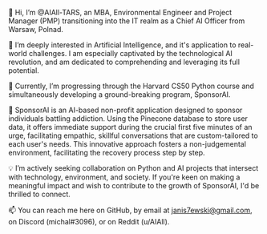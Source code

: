 👋 Hi, I’m @AIAll-TARS, an MBA, Environmental Engineer and Project Manager (PMP) transitioning into the IT realm as a Chief AI Officer from Warsaw, Polnad.

👀 I’m deeply interested in Artificial Intelligence, and it's application to real-world challenges. I am especially captivated by the technological AI revolution, and am dedicated to comprehending and leveraging its full potential.

🌱 Currently, I’m progressing through the Harvard CS50 Python course and simultaneously developing a ground-breaking program, SponsorAI.

💞️ SponsorAI is an AI-based non-profit application designed to sponsor individuals battling addiction. Using the Pinecone database to store user data, it offers immediate support during the crucial first five minutes of an urge, facilitating empathic, skillful conversations that are custom-tailored to each user's needs. This innovative approach fosters a non-judgemental environment, facilitating the recovery process step by step.

💡 I’m actively seeking collaboration on Python and AI projects that intersect with technology, environment, and society. If you're keen on making a meaningful impact and wish to contribute to the growth of SponsorAI, I'd be thrilled to connect.

📫 You can reach me here on GitHub, by email at janis7ewski@gmail.com, on Discord (michal#3096), or on Reddit (u/AIAll).
